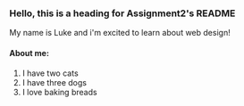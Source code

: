 ### Hello, this is a heading for Assignment2's README

My name is Luke and i'm excited to learn about web design!

#### About me:

1. I have two cats
2. I have three dogs
3. I love baking breads 
